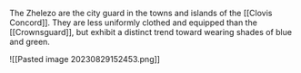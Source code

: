 The Zhelezo are the city guard in the towns and islands of the [[Clovis Concord]]. They are less uniformly clothed and equipped than the [[Crownsguard]], but exhibit a distinct trend toward wearing shades of blue and green.

![[Pasted image 20230829152453.png]]